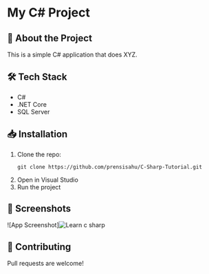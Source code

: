 # My C# Project  

## 🚀 About the Project  
This is a simple C# application that does XYZ.  

## 🛠️ Tech Stack  
- C#  
- .NET Core  
- SQL Server  

## 📥 Installation  
1. Clone the repo:  
   ```  
   git clone https://github.com/prensisahu/C-Sharp-Tutorial.git
   ```  
2. Open in Visual Studio  
3. Run the project  

## 📸 Screenshots
![App Screenshot]![Learn c sharp](https://github.com/user-attachments/assets/2f595aac-4e1b-45b9-b066-38c9e0526415)


## 🤝 Contributing  
Pull requests are welcome!  
